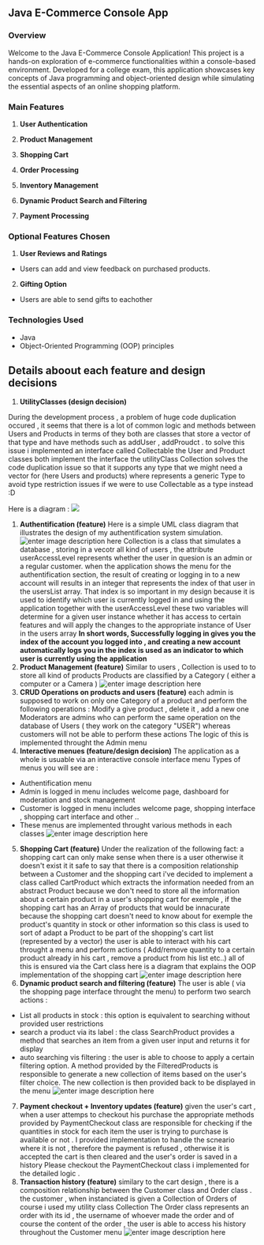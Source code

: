 ## Java E-Commerce Console App

### Overview

Welcome to the Java E-Commerce Console Application! This project is a hands-on exploration of e-commerce functionalities within a console-based environment. Developed for a college exam, this application showcases key concepts of Java programming and object-oriented design while simulating the essential aspects of an online shopping platform.

### Main Features

 1. **User Authentication**   
  
 2. **Product Management**  
 3. **Shopping Cart**  
 4. **Order Processing**  
 5. **Inventory Management**  
 6. **Dynamic Product Search and Filtering** 
 7. **Payment Processing**
  
### Optional Features Chosen
 1. **User Reviews and Ratings**  
- Users can add and view feedback on purchased products.  
 2. **Gifting Option**
 - Users are able to send gifts to eachother

### Technologies Used
-   Java
-   Object-Oriented Programming (OOP) principles

## Details aboout each feature and design decisions 
1. **UtilityClasses (design decision)** 

During the development process , a problem of huge code duplication occured , it seems that there is a lot of common logic and methods between Users and Products in terms of they both are classes that store a vector of that type and have methods such as addUser , addProudct . to solve this issue i implemented an interface called Collectable 
the User and Product classes both implement the interface 
the utilityClass Collection<T> solves the code duplication issue so that it supports any type that we might need a vector for (here Users and products) where <T> represents a generic Type to avoid type restriction issues if we were to use Collectable as a type instead :D 

Here is a diagram : 
![]([https://i.imgur.com/mdb1ygB.jpg)
1. **Authentification (feature)**
Here is a simple UML class diagram that illustrates the design of my authentification system simulation.
![enter image description here](https://i.imgur.com/lgWlSkJ.png)
Collection<User> is a class that simulates a database , storing in a vecotr all kind of users , the attribute userAccessLevel	represents whether the user in quesion is an admin or a regular customer.
when the application shows the menu for the authentification section, the result of creating or logging in to a new account will results in an integer that represents the index of that user in the usersList array. That index is so important in my design because it is used to identify which user is currently logged in and using the application
together with the userAccessLevel these two variables will determine for  a given user instance whether it  has access to certain features and will apply  the changes to the appropriate instance of User in the users array
**In short words, Successfully logging in gives you the index of the account you logged into , and creating a new account automatically logs you in the index is used as an indicator to which user is currently using the application**
2. **Product Management (feature)**
Similar to users , Collection<Product> is used to to store all kind of products 
Products are classified by a Category ( either a computer or a Camera )
![enter image description here](https://i.imgur.com/NENqgZ6.jpg)
3. **CRUD Operations on products and users (feature)**
each admin is supposed to work on only one Category of a product and perform the following operations : 
Modify a give product , delete it , add a new one 
Moderators are admins who can perform the same operation on the database of Users ( they work on the category "USER")
whereas customers will not be able to perform these actions 
The logic of this is implemented throught the Admin menu
4. **Interactive menues (feature/design decision)**
The application as a whole is usuable via an interactive console interface menu
Types of menus you will see are : 
- Authentification menu 
- Admin is logged in menu includes welcome page, dashboard for moderation and stock management
- Customer is logged in menu includes welcome page, shopping interface , shopping cart interface and other ..
- These menus are implemented throught various methods in each classes 
![enter image description here](https://i.imgur.com/Hd79JOh.jpg)
5. **Shopping Cart (feature)**
Under the realization of the following fact:
a shopping cart can only make sense when there is a user otherwise it doesn't exist
it it safe to say that there is a composition relationship between a Customer and the shopping cart
i've decided to implement a class called CartProduct which extracts the information needed from an abstract Product
because we don't need to store all the information about a certain product in a user's shopping cart
for exemple , if the shopping cart has an  Array of products that would be innacurate because the shopping cart doesn't need to know about for exemple the product's quantity in stock or other information 
so this class is used to sort of adapt a Product to be part of the shopping's cart list (represented by a vector)
the user is able to interact with his cart throught a menu and perform actions ( Add/remove quantity to a certain product already in his cart , remove a product from his list etc..)
all of this is ensured via the Cart class 
here is a diagram that explains the OOP implementation of the shopping cart
![enter image description here](https://i.imgur.com/qzubqsH.jpg)
6. **Dynamic product search and filtering (feature)**
The user is able ( via the shopping page interface throught the menu) to perform two search actions :
- List all products in stock : 
this option is equivalent to searching without provided user restrictions
- search a product via its label :
the class SearchProduct provides a method that searches an item from a given user input and returns it for display 
- auto searching vis filtering :
the user is able to choose to apply a certain filtering option. A method provided by the FilteredProducts is responsible to generate a new collection of items based on the user's filter choice. The new collection is then provided back to be displayed in the menu 
![enter image description here](https://i.imgur.com/8InQF7z.jpg)
7. **Payment checkout + Inventory updates (feature)**
given the user's cart , when a user attemps to checkout his purchase the appropriate methods provided by PaymentCheckout class are responsible for checking if the quantities in stock for each item the user is trying to purchase is available or not .
I provided implementation to handle the scneario where it is not , therefore the payment is refused  , otherwise it is accepted the cart is then cleared and the user's order is saved in a history 
Please checkout the PaymentCheckout class i implemented for the detailed logic .
8. **Transaction history (feature)**
similary to the cart design , there is a composition relationship between the Customer class and Order class .
the customer , when instanciated is given a Collection of Orders 
of course i used my utility class Collection
The Order class represents an order with its id , the username of whoever made the order and of course the content of the order ,
the user is able to access his history throughout the Customer menu 
![enter image description here](https://i.imgur.com/dxeBPDm.jpg)
